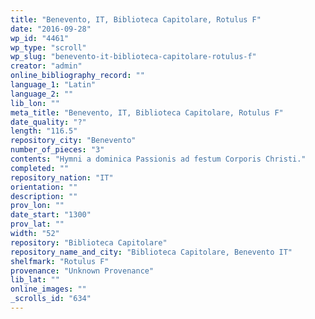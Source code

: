```yaml
---
title: "Benevento, IT, Biblioteca Capitolare, Rotulus F"
date: "2016-09-28"
wp_id: "4461"
wp_type: "scroll"
wp_slug: "benevento-it-biblioteca-capitolare-rotulus-f"
creator: "admin"
online_bibliography_record: ""
language_1: "Latin"
language_2: ""
lib_lon: ""
meta_title: "Benevento, IT, Biblioteca Capitolare, Rotulus F"
date_quality: "?"
length: "116.5"
repository_city: "Benevento"
number_of_pieces: "3"
contents: "Hymni a dominica Passionis ad festum Corporis Christi."
completed: ""
repository_nation: "IT"
orientation: ""
description: ""
prov_lon: ""
date_start: "1300"
prov_lat: ""
width: "52"
repository: "Biblioteca Capitolare"
repository_name_and_city: "Biblioteca Capitolare, Benevento IT"
shelfmark: "Rotulus F"
provenance: "Unknown Provenance"
lib_lat: ""
online_images: ""
_scrolls_id: "634"
---
```



